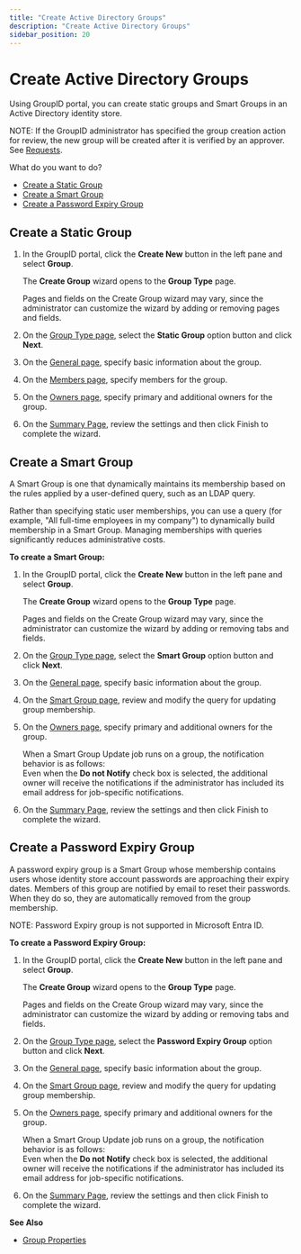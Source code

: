 ```yaml
---
title: "Create Active Directory Groups"
description: "Create Active Directory Groups"
sidebar_position: 20
---
```


# Create Active Directory Groups

Using GroupID portal, you can create static groups and Smart Groups in an Active Directory identity
store.

NOTE: If the GroupID administrator has specified the group creation action for review, the new group
will be created after it is verified by an approver. See
[Requests](/docs/directorymanager/11.0/portal/request/overview.md).

What do you want to do?

- [Create a Static Group](#create-a-static-group)
- [Create a Smart Group](#create-a-smart-group)
- [Create a Password Expiry Group](#create-a-password-expiry-group)

## Create a Static Group

1. In the GroupID portal, click the **Create New** button in the left pane and select **Group**.

    The **Create Group** wizard opens to the **Group Type** page.

    Pages and fields on the Create Group wizard may vary, since the administrator can customize the
    wizard by adding or removing pages and fields.

2. On the [Group Type page](/docs/directorymanager/11.0/portal/group/create/grouptype.md),
   select the **Static Group** option button and click **Next**.
3. On the
   [General page](/docs/directorymanager/11.0/portal/group/create/group/general.md),
   specify basic information about the group.
4. On the
   [Members page](/docs/directorymanager/11.0/portal/group/create/group/members.md),
   specify members for the group.
5. On the
   [Owners page](/docs/directorymanager/11.0/portal/group/create/group/owners.md),
   specify primary and additional owners for the group.
6. On the
   [Summary Page](/docs/directorymanager/11.0/portal/user/create/activedirectory/summary.md),
   review the settings and then click Finish to complete the wizard.

## Create a Smart Group

A Smart Group is one that dynamically maintains its membership based on the rules applied by a
user-defined query, such as an LDAP query.

Rather than specifying static user memberships, you can use a query (for example, "All full-time
employees in my company") to dynamically build membership in a Smart Group. Managing memberships
with queries significantly reduces administrative costs.

**To create a Smart Group:**

1. In the GroupID portal, click the **Create New** button in the left pane and select **Group**.

    The **Create Group** wizard opens to the **Group Type** page.

    Pages and fields on the Create Group wizard may vary, since the administrator can customize the
    wizard by adding or removing tabs and fields.

2. On the [Group Type page](/docs/directorymanager/11.0/portal/group/create/grouptype.md),
   select the **Smart Group** option button and click **Next**.
3. On the
   [General page](/docs/directorymanager/11.0/portal/group/create/group/general.md),
   specify basic information about the group.
4. On the
   [ Smart Group page](/docs/directorymanager/11.0/portal/group/create/group/smartgroup.md),
   review and modify the query for updating group membership.
5. On the
   [Owners page](/docs/directorymanager/11.0/portal/group/create/group/owners.md),
   specify primary and additional owners for the group.

    When a Smart Group Update job runs on a group, the notification behavior is as follows:  
     Even when the **Do not Notify** check box is selected, the additional owner will receive the
    notifications if the administrator has included its email address for job-specific
    notifications.

6. On the
   [Summary Page](/docs/directorymanager/11.0/portal/user/create/activedirectory/summary.md),
   review the settings and then click Finish to complete the wizard.

## Create a Password Expiry Group

A password expiry group is a Smart Group whose membership contains users whose identity store
account passwords are approaching their expiry dates. Members of this group are notified by email to
reset their passwords. When they do so, they are automatically removed from the group membership.

NOTE: Password Expiry group is not supported in Microsoft Entra ID.

**To create a Password Expiry Group:**

1. In the GroupID portal, click the **Create New** button in the left pane and select **Group**.

    The **Create Group** wizard opens to the **Group Type** page.

    Pages and fields on the Create Group wizard may vary, since the administrator can customize the
    wizard by adding or removing tabs and fields.

2. On the [Group Type page](/docs/directorymanager/11.0/portal/group/create/grouptype.md),
   select the **Password Expiry Group** option button and click **Next**.
3. On the
   [General page](/docs/directorymanager/11.0/portal/group/create/group/general.md),
   specify basic information about the group.
4. On the
   [ Smart Group page](/docs/directorymanager/11.0/portal/group/create/group/smartgroup.md),
   review and modify the query for updating group membership.
5. On the
   [Owners page](/docs/directorymanager/11.0/portal/group/create/group/owners.md),
   specify primary and additional owners for the group.

    When a Smart Group Update job runs on a group, the notification behavior is as follows:  
     Even when the **Do not Notify** check box is selected, the additional owner will receive the
    notifications if the administrator has included its email address for job-specific
    notifications.

6. On the
   [Summary Page](/docs/directorymanager/11.0/portal/user/create/activedirectory/summary.md),
   review the settings and then click Finish to complete the wizard.

**See Also**

- [Group Properties](/docs/directorymanager/11.0/portal/group/properties/overview.md)

